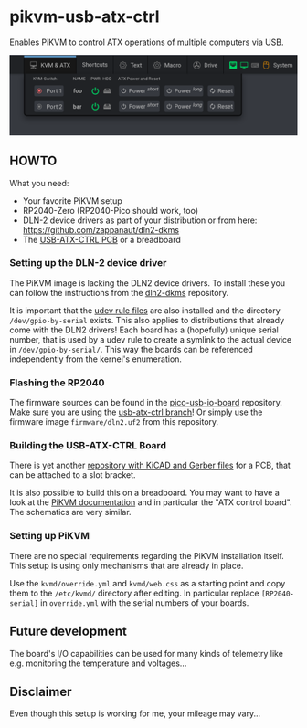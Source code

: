 # pikvm-usb-atx-ctrl

Enables PiKVM to control ATX operations of multiple computers via USB.

![screenshot](/images/kvm-atx-menu.png)


## HOWTO

What you need:
* Your favorite PiKVM setup
* RP2040-Zero (RP2040-Pico should work, too)
* DLN-2 device drivers as part of your distribution or from here: https://github.com/zappanaut/dln2-dkms
* The [USB-ATX-CTRL PCB](https://github.com/zappanaut/usb-atx-ctrl) or a breadboard


### Setting up the DLN-2 device driver

The PiKVM image is lacking the DLN2 device drivers. To install these you can follow the instructions from the [dln2-dkms](https://github.com/zappanaut/dln2-dkms) repository.

It is important that the [udev rule files](https://github.com/zappanaut/dln2-dkms/tree/main/udev) are also installed and the directory `/dev/gpio-by-serial` exists. This also applies to distributions that already come with the DLN2 drivers!
Each board has a (hopefully) unique serial number, that is used by a udev rule to create a symlink to the actual device in `/dev/gpio-by-serial/`. This way the boards can be referenced independently from the kernel's enumeration.


### Flashing the RP2040

The firmware sources can be found in the [pico-usb-io-board](https://github.com/zappanaut/pico-usb-io-board) repository. Make sure you are using the [usb-atx-ctrl branch](https://github.com/zappanaut/pico-usb-io-board/tree/usb-atx-ctrl)!
Or simply use the firmware image `firmware/dln2.uf2` from this repository.


### Building the USB-ATX-CTRL Board

There is yet another [repository with KiCAD and Gerber files](https://github.com/zappanaut/usb-atx-ctrl) for a PCB, that can be attached to a slot bracket.

It is also possible to build this on a breadboard. You may want to have a look at the [PiKVM documentation](https://github.com/pikvm/pikvm)  and in particular the "ATX control board". The schematics are very similar.


### Setting up PiKVM

There are no special requirements regarding the PiKVM installation itself. This setup is using only mechanisms that are already in place.

Use the `kvmd/override.yml` and `kvmd/web.css` as a starting point and copy them to the `/etc/kvmd/` directory after editing.
In particular replace `[RP2040-serial]` in `override.yml` with the serial numbers of your boards.


## Future development

The board's I/O capabilities can be used for many kinds of telemetry like e.g. monitoring the temperature and voltages...


## Disclaimer

Even though this setup is working for me, your mileage may vary...



